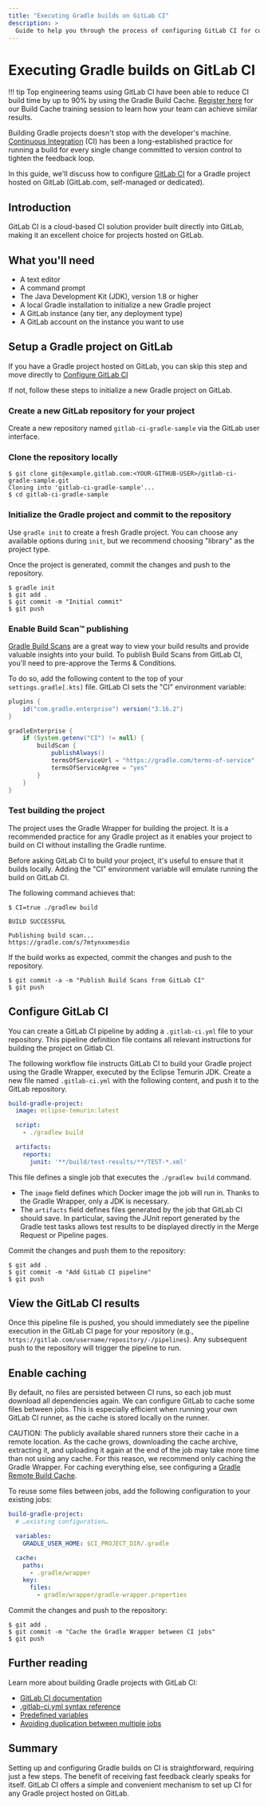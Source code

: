 ```yaml
---
title: "Executing Gradle builds on GitLab CI"
description: >
  Guide to help you through the process of configuring GitLab CI for continuous integration (CI) for a Gradle project hosted on GitLab.
---
```


# Executing Gradle builds on GitLab CI

!!! tip
    Top engineering teams using GitLab CI have been able to reduce CI build time by up to 90% by using the Gradle Build Cache. [Register here](https://gradle.org/training/#build-cache-deep-dive) for our Build Cache training session to learn how your team can achieve similar results.

Building Gradle projects doesn't stop with the developer's machine.
[Continuous Integration](https://en.wikipedia.org/wiki/Continuous_integration) (CI) has been a long-established practice for running a build for every single change committed to version control to tighten the feedback loop.

In this guide, we'll discuss how to configure [GitLab CI](https://docs.gitlab.com/ee/ci/) for a Gradle project hosted on GitLab (GitLab.com, self-managed or dedicated).

## Introduction

GitLab CI is a cloud-based CI solution provider built directly into GitLab, making it an excellent choice for projects hosted on GitLab.

## What you'll need

* A text editor
* A command prompt
* The Java Development Kit (JDK), version 1.8 or higher
* A local Gradle installation to initialize a new Gradle project
* A GitLab instance (any tier, any deployment type)
* A GitLab account on the instance you want to use

## Setup a Gradle project on GitLab

If you have a Gradle project hosted on GitLab, you can skip this step and move directly to [Configure GitLab CI](.#configure-gitlab-ci)

If not, follow these steps to initialize a new Gradle project on GitLab.

### Create a new GitLab repository for your project

Create a new repository named `gitlab-ci-gradle-sample` via the GitLab user interface.

<!-- TODO: replace image
image::ci-systems/github-actions-create-repository.png[Create new GitLab repository]
-->

### Clone the repository locally

```shell
$ git clone git@example.gitlab.com:<YOUR-GITHUB-USER>/gitlab-ci-gradle-sample.git
Cloning into 'gitlab-ci-gradle-sample'...
$ cd gitlab-ci-gradle-sample
```

### Initialize the Gradle project and commit to the repository

Use `gradle init` to create a fresh Gradle project. You can choose any available options during `init`, but we recommend choosing "library" as the project type.

Once the project is generated, commit the changes and push to the repository.

```shell
$ gradle init
$ git add .
$ git commit -m "Initial commit"
$ git push
```

### Enable Build Scan™ publishing

[Gradle Build Scans](https://scans.gradle.com) are a great way to view your build results and provide valuable insights into your build.
To publish Build Scans from GitLab CI, you'll need to pre-approve the Terms & Conditions.

To do so, add the following content to the top of your `settings.gradle[.kts]` file. GitLab CI sets the "CI" environment variable:

```groovy
plugins {
    id("com.gradle.enterprise") version("3.16.2")
}

gradleEnterprise {
    if (System.getenv("CI") != null) {
        buildScan {
            publishAlways()
            termsOfServiceUrl = "https://gradle.com/terms-of-service"
            termsOfServiceAgree = "yes"
        }
    }
}
```

### Test building the project

The project uses the Gradle Wrapper for building the project.
It is a recommended practice for any Gradle project as it enables your project to build on CI without installing the Gradle runtime.

Before asking GitLab CI to build your project, it's useful to ensure that it builds locally.
Adding the "CI" environment variable will emulate running the build on GitLab CI.

The following command achieves that:

```shell
$ CI=true ./gradlew build

BUILD SUCCESSFUL

Publishing build scan...
https://gradle.com/s/7mtynxxmesdio
```

If the build works as expected, commit the changes and push to the repository.


```shell
$ git commit -a -m "Publish Build Scans from GitLab CI"
$ git push
```

## Configure GitLab CI

You can create a GitLab CI pipeline by adding a `.gitlab-ci.yml` file to your repository.
This pipeline definition file contains all relevant instructions for building the project on Gitlab CI.

The following workflow file instructs GitLab CI to build your Gradle project using the Gradle Wrapper, executed by the Eclipse Temurin JDK.
Create a new file named `.gitlab-ci.yml` with the following content, and push it to the GitLab repository.

```yaml
build-gradle-project:
  image: eclipse-temurin:latest

  script:
    - ./gradlew build

  artifacts:
    reports:
      junit: '**/build/test-results/**/TEST-*.xml'
```

This file defines a single job that executes the `./gradlew build` command.

* The `image` field defines which Docker image the job will run in. Thanks to the Gradle Wrapper, only a JDK is necessary.
* The `artifacts` field defines files generated by the job that GitLab CI should save. In particular, saving the JUnit report generated by the Gradle test tasks allows test results to be displayed directly in the Merge Request or Pipeline pages.

Commit the changes and push them to the repository:

```shell
$ git add .
$ git commit -m "Add GitLab CI pipeline"
$ git push
```

## View the GitLab CI results

Once this pipeline file is pushed, you should immediately see the pipeline execution in the GitLab CI page for your repository (e.g., `https://gitlab.com/username/repository/-/pipelines`).
Any subsequent push to the repository will trigger the pipeline to run.

## Enable caching

By default, no files are persisted between CI runs, so each job must download all dependencies again. We can configure GitLab to cache some files between jobs. This is especially efficient when running your own GitLab CI runner, as the cache is stored locally on the runner.

CAUTION: The publicly available shared runners store their cache in a remote location. As the cache grows, downloading the cache archive, extracting it, and uploading it again at the end of the job may take more time than not using any cache. For this reason, we recommend only caching the Gradle Wrapper. For caching everything else, see configuring a [Gradle Remote Build Cache](https://docs.gradle.org/current/userguide/build_cache.html).

To reuse some files between jobs, add the following configuration to your existing jobs:

```yaml
build-gradle-project:
  # …existing configuration…

  variables:
    GRADLE_USER_HOME: $CI_PROJECT_DIR/.gradle

  cache:
    paths:
      - .gradle/wrapper
    key:
      files:
        - gradle/wrapper/gradle-wrapper.properties
```

Commit the changes and push to the repository:

```shell
$ git add .
$ git commit -m "Cache the Gradle Wrapper between CI jobs"
$ git push
```

## Further reading

Learn more about building Gradle projects with GitLab CI:

* [GitLab CI documentation](https://docs.gitlab.com/ee/ci/)
* [.gitlab-ci.yml syntax reference](https://docs.gitlab.com/ee/ci/yaml/)
* [Predefined variables](https://docs.gitlab.com/ee/ci/variables/predefined_variables.html)
* [Avoiding duplication between multiple jobs](https://docs.gitlab.com/ee/ci/yaml/yaml_optimization.html)

## Summary

Setting up and configuring Gradle builds on CI is straightforward, requiring just a few steps.
The benefit of receiving fast feedback clearly speaks for itself.
GitLab CI offers a simple and convenient mechanism to set up CI for any Gradle project hosted on GitLab.
